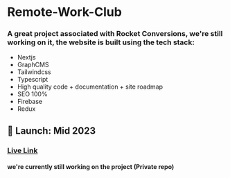 


# Remote-Work-Club

### A great project associated with Rocket Conversions, we're still working on it, the website is built using the tech stack:
- Nextjs
- GraphCMS
- Tailwindcss
- Typescript
- High quality code + documentation + site roadmap
- SEO 100%
- Firebase
- Redux

## 🚀 Launch: Mid 2023

### [Live Link](http://remoteworkclub.com)

#### we're currently still working on the project (Private repo)
